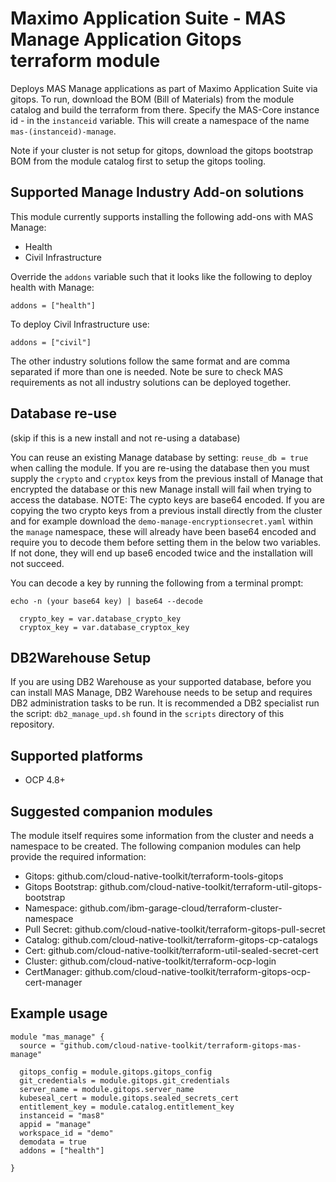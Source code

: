 #  Maximo Application Suite - MAS Manage Application Gitops terraform module


Deploys MAS Manage applications as part of Maximo Application Suite via gitops.  To run, download the BOM (Bill of Materials) from the module catalog and build the terraform from there.  Specify the MAS-Core instance id - in the `instanceid` variable.  This will create a namespace of the name `mas-(instanceid)-manage`.

Note if your cluster is not setup for gitops, download the gitops bootstrap BOM from the module catalog first to setup the gitops tooling.

## Supported Manage Industry Add-on solutions
This module currently supports installing the following add-ons with MAS Manage:
- Health
- Civil Infrastructure

Override the `addons` variable such that it looks like the following to deploy health with Manage: 

`addons = ["health"]`

To deploy Civil Infrastructure use:

`addons = ["civil"]`

The other industry solutions follow the same format and are comma separated if more than one is needed.  Note be sure to check MAS requirements as not all industry solutions can be deployed together.

## Database re-use
(skip if this is a new install and not re-using a database)

You can reuse an existing Manage database by setting:   `reuse_db = true`  when calling the module.  If you are re-using the database then you must supply the `crypto` and `cryptox` keys from the previous install of Manage that encrypted the database or this new Manage install will fail when trying to access the database.  NOTE: The cypto keys are base64 encoded.  If you are copying the two crypto keys from a previous install directly from the cluster and for example download the `demo-manage-encryptionsecret.yaml` within the `manage` namespace, these will already have been base64 encoded and require you to decode them before setting them in the below two variables.  If not done, they will end up base6 encoded twice and the installation will not succeed.

You can decode a key by running the following from a terminal prompt:

`echo -n (your base64 key) | base64 --decode`

```
  crypto_key = var.database_crypto_key
  cryptox_key = var.database_cryptox_key
```

## DB2Warehouse Setup
If you are using DB2 Warehouse as your supported database, before you can install MAS Manage, DB2 Warehouse needs to be setup and requires DB2 administration tasks to be run.  It is recommended a DB2 specialist run the script: `db2_manage_upd.sh` found in the `scripts` directory of this repository.


## Supported platforms

- OCP 4.8+

## Suggested companion modules

The module itself requires some information from the cluster and needs a
namespace to be created. The following companion
modules can help provide the required information:

- Gitops:  github.com/cloud-native-toolkit/terraform-tools-gitops
- Gitops Bootstrap: github.com/cloud-native-toolkit/terraform-util-gitops-bootstrap
- Namespace:  github.com/ibm-garage-cloud/terraform-cluster-namespace
- Pull Secret:  github.com/cloud-native-toolkit/terraform-gitops-pull-secret
- Catalog: github.com/cloud-native-toolkit/terraform-gitops-cp-catalogs 
- Cert:  github.com/cloud-native-toolkit/terraform-util-sealed-secret-cert
- Cluster: github.com/cloud-native-toolkit/terraform-ocp-login
- CertManager: github.com/cloud-native-toolkit/terraform-gitops-ocp-cert-manager

## Example usage

```hcl-terraform
module "mas_manage" {
  source = "github.com/cloud-native-toolkit/terraform-gitops-mas-manage"

  gitops_config = module.gitops.gitops_config
  git_credentials = module.gitops.git_credentials
  server_name = module.gitops.server_name
  kubeseal_cert = module.gitops.sealed_secrets_cert
  entitlement_key = module.catalog.entitlement_key
  instanceid = "mas8"
  appid = "manage"
  workspace_id = "demo"
  demodata = true
  addons = ["health"]

}
```

